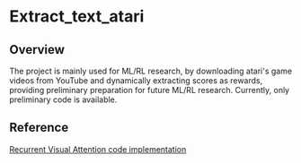 # Extract_text_atari

## Overview

The project is mainly used for ML/RL research, by downloading atari's game videos from YouTube and dynamically extracting scores as rewards, providing preliminary preparation for future ML/RL research. Currently, only preliminary code is available.

## Reference
[Recurrent Visual Attention code implementation](https://github.com/kevinzakka/recurrent-visual-attention)